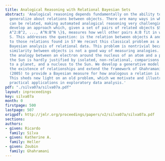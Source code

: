 ```yaml
---
title: Analogical Reasoning with Relational Bayesian Sets
abstract: 'Analogical reasoning depends fundamentally on the ability to learn and
  generalize about relations between objects. There are many ways in which objects
  can be related, making automated analogical reasoning very challenging. Here we
  develop an approach which, given a set of pairs of related objects $S = \{A^1:B^1,
  A^2:B^2, ..., A^N:B^N \}$, measures how well other pairs A:B fit in with the set
  S. This addresses the question: is the relation between objects A and B analogous
  to those relations found in S? We recast this classical problem as a problem of
  Bayesian analysis of relational data. This problem is nontrivial because direct
  similarity between objects is not a good way of measuring analogies. For instance,
  the analogy between an electron around the nucleus of an atom and a planet around
  the Sun is hardly justified by isolated, non-relational, comparisons of an electron
  to a planet, and a nucleus to the Sun. We develop a generative model for predicting
  the existence of relationships and extend the framework of Ghahramani and Heller
  (2005) to provide a Bayesian measure for how analogous a relation is to other relations.
  This sheds new light on an old problem, which we motivate and illustrate through
  practical applications in exploratory data analysis.'
pdf: "./silva07a/silva07a.pdf"
layout: inproceedings
key: silva07a
month: 0
firstpage: 500
lastpage: 507
origpdf: http://jmlr.org/proceedings/papers/v2/silva07a/silva07a.pdf
sections: 
authors:
- given: Ricardo
  family: Silva
- given: Katherine A.
  family: Heller
- given: Zoubin
  family: Ghahramani
---
```


